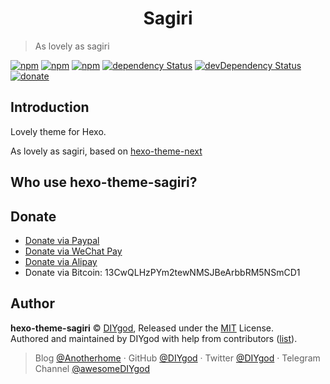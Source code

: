 <h1 align="center">Sagiri</h1>

> As lovely as sagiri

[![npm](https://img.shields.io/npm/v/hexo-theme-sagiri.svg?style=flat-square)](https://www.npmjs.com/package/hexo-theme-sagiri)
[![npm](https://img.shields.io/npm/l/hexo-theme-sagiri.svg?style=flat-square)](https://github.com/DIYgod/hexo-theme-sagiri/blob/master/LICENSE)
[![npm](https://img.shields.io/npm/dt/hexo-theme-sagiri.svg?style=flat-square)](https://www.npmjs.com/package/hexo-theme-sagiri)
[![dependency Status](https://img.shields.io/david/DIYgod/hexo-theme-sagiri.svg?style=flat-square)](https://david-dm.org/DIYgod/hexo-theme-sagiri)
[![devDependency Status](https://img.shields.io/david/dev/DIYgod/hexo-theme-sagiri.svg?style=flat-square)](https://david-dm.org/DIYgod/hexo-theme-sagiri#info=devDependencies)
[![donate](https://img.shields.io/badge/$-donate-ff69b4.svg?style=flat-square)](https://github.com/DIYgod/hexo-theme-sagiri#donate)

## Introduction

Lovely theme for Hexo.

As lovely as sagiri, based on [hexo-theme-next](https://github.com/iissnan/hexo-theme-next)

## Who use hexo-theme-sagiri?

## Donate

- [Donate via Paypal](https://www.paypal.me/DIYgod)
- [Donate via WeChat Pay](https://ws4.sinaimg.cn/large/006tKfTcgy1fhu1uowywej307s07st8h.jpg)
- [Donate via Alipay](https://ws4.sinaimg.cn/large/006tKfTcgy1fhu1vf4ih7j307s07sdfm.jpg)
- Donate via Bitcoin: 13CwQLHzPYm2tewNMSJBeArbbRM5NSmCD1

## Author

**hexo-theme-sagiri** © [DIYgod](https://github.com/DIYgod), Released under the [MIT](./LICENSE) License.<br>
Authored and maintained by DIYgod with help from contributors ([list](https://github.com/DIYgod/hexo-theme-sagiri/contributors)).

> Blog [@Anotherhome](https://www.anotherhome.net) · GitHub [@DIYgod](https://github.com/DIYgod) · Twitter [@DIYgod](https://twitter.com/DIYgod) · Telegram Channel [@awesomeDIYgod](https://t.me/awesomeDIYgod)
